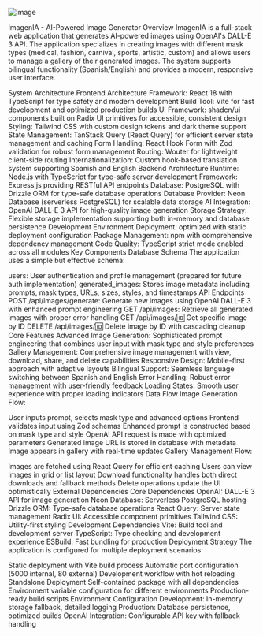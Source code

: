 ![image](https://github.com/user-attachments/assets/4eb13575-d49e-4fd4-85c4-f94f44a5339a)


ImagenIA - AI-Powered Image Generator
Overview
ImagenIA is a full-stack web application that generates AI-powered images using OpenAI's DALL-E 3 API. The application specializes in creating images with different mask types (medical, fashion, carnival, sports, artistic, custom) and allows users to manage a gallery of their generated images. The system supports bilingual functionality (Spanish/English) and provides a modern, responsive user interface.

System Architecture
Frontend Architecture
Framework: React 18 with TypeScript for type safety and modern development
Build Tool: Vite for fast development and optimized production builds
UI Framework: shadcn/ui components built on Radix UI primitives for accessible, consistent design
Styling: Tailwind CSS with custom design tokens and dark theme support
State Management: TanStack Query (React Query) for efficient server state management and caching
Form Handling: React Hook Form with Zod validation for robust form management
Routing: Wouter for lightweight client-side routing
Internationalization: Custom hook-based translation system supporting Spanish and English
Backend Architecture
Runtime: Node.js with TypeScript for type-safe server development
Framework: Express.js providing RESTful API endpoints
Database: PostgreSQL with Drizzle ORM for type-safe database operations
Database Provider: Neon Database (serverless PostgreSQL) for scalable data storage
AI Integration: OpenAI DALL-E 3 API for high-quality image generation
Storage Strategy: Flexible storage implementation supporting both in-memory and database persistence
Development Environment
Deployment: optimized with static deployment configuration
Package Management: npm with comprehensive dependency management
Code Quality: TypeScript strict mode enabled across all modules
Key Components
Database Schema
The application uses a simple but effective schema:

users: User authentication and profile management (prepared for future auth implementation)
generated_images: Stores image metadata including prompts, mask types, URLs, sizes, styles, and timestamps
API Endpoints
POST /api/images/generate: Generate new images using OpenAI DALL-E 3 with enhanced prompt engineering
GET /api/images: Retrieve all generated images with proper error handling
GET /api/images/:id: Get specific image by ID
DELETE /api/images/:id: Delete image by ID with cascading cleanup
Core Features
Advanced Image Generation: Sophisticated prompt engineering that combines user input with mask type and style preferences
Gallery Management: Comprehensive image management with view, download, share, and delete capabilities
Responsive Design: Mobile-first approach with adaptive layouts
Bilingual Support: Seamless language switching between Spanish and English
Error Handling: Robust error management with user-friendly feedback
Loading States: Smooth user experience with proper loading indicators
Data Flow
Image Generation Flow:

User inputs prompt, selects mask type and advanced options
Frontend validates input using Zod schemas
Enhanced prompt is constructed based on mask type and style
OpenAI API request is made with optimized parameters
Generated image URL is stored in database with metadata
Image appears in gallery with real-time updates
Gallery Management Flow:

Images are fetched using React Query for efficient caching
Users can view images in grid or list layout
Download functionality handles both direct downloads and fallback methods
Delete operations update the UI optimistically
External Dependencies
Core Dependencies
OpenAI: DALL-E 3 API for image generation
Neon Database: Serverless PostgreSQL hosting
Drizzle ORM: Type-safe database operations
React Query: Server state management
Radix UI: Accessible component primitives
Tailwind CSS: Utility-first styling
Development Dependencies
Vite: Build tool and development server
TypeScript: Type checking and development experience
ESBuild: Fast bundling for production
Deployment Strategy
The application is configured for multiple deployment scenarios:


Static deployment with Vite build process
Automatic port configuration (5000 internal, 80 external)
Development workflow with hot reloading
Standalone Deployment
Self-contained package with all dependencies
Environment variable configuration for different environments
Production-ready build scripts
Environment Configuration
Development: In-memory storage fallback, detailed logging
Production: Database persistence, optimized builds
OpenAI Integration: Configurable API key with fallback handling
